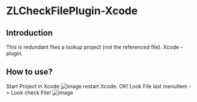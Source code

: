 # ZLCheckFilePlugin-Xcode

## Introduction
This is redundant files a lookup project (not the referenced file). Xcode - plugin.

## How to use?
Start Project in Xcode
![image](https://github.com/MakeZL/ZLCheckFilePlugin-Xcode/blob/master/screenhost1.png)
restart Xcode. OK! Look File last menuItem -> Look check File!
![image](https://github.com/MakeZL/ZLCheckFilePlugin-Xcode/blob/master/screenhost2.png)


